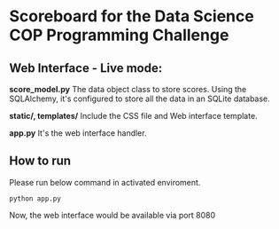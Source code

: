 # Scoreboard for the Data Science COP Programming Challenge

## Web Interface - Live mode:

**score_model.py** The data object class to store scores. Using the SQLAlchemy, 
it's configured to store all the data in an SQLite database.

**static/, templates/** Include the CSS file and Web interface template.

**app.py** It's the web interface handler. 


## How to run
Please run below command in activated enviroment.

```
python app.py
```

Now, the web interface would be available via port 8080